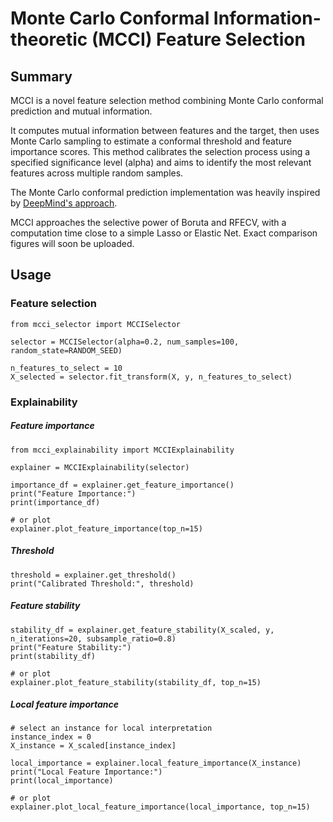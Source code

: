 # Monte Carlo Conformal Information-theoretic (MCCI) Feature Selection

## Summary

MCCI is a novel feature selection method combining Monte Carlo conformal prediction and mutual information.

It computes mutual information between features and the target, then uses Monte Carlo sampling to estimate a conformal threshold and feature importance scores.
This method calibrates the selection process using a specified significance level (alpha) and aims to identify the most relevant features across multiple random samples.

The Monte Carlo conformal prediction implementation was heavily inspired by [DeepMind's approach](https://github.com/google-deepmind/uncertain_ground_truth/blob/main/monte_carlo.py).

MCCI approaches the selective power of Boruta and RFECV, with a computation time close to a simple Lasso or Elastic Net. Exact comparison figures will soon be uploaded.

## Usage

### Feature selection
```
from mcci_selector import MCCISelector

selector = MCCISelector(alpha=0.2, num_samples=100, random_state=RANDOM_SEED)

n_features_to_select = 10
X_selected = selector.fit_transform(X, y, n_features_to_select)
```

### Explainability

##### Feature importance
```
from mcci_explainability import MCCIExplainability

explainer = MCCIExplainability(selector)

importance_df = explainer.get_feature_importance()
print("Feature Importance:")
print(importance_df)

# or plot
explainer.plot_feature_importance(top_n=15)
```

##### Threshold
```
threshold = explainer.get_threshold()
print("Calibrated Threshold:", threshold)
```

##### Feature stability
```
stability_df = explainer.get_feature_stability(X_scaled, y, n_iterations=20, subsample_ratio=0.8)
print("Feature Stability:")
print(stability_df)

# or plot
explainer.plot_feature_stability(stability_df, top_n=15)
```

##### Local feature importance
```
# select an instance for local interpretation
instance_index = 0
X_instance = X_scaled[instance_index]

local_importance = explainer.local_feature_importance(X_instance)
print("Local Feature Importance:")
print(local_importance)

# or plot
explainer.plot_local_feature_importance(local_importance, top_n=15)
```


